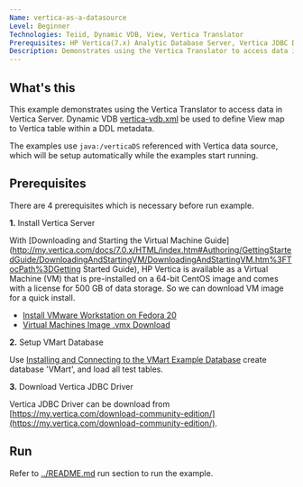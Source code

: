 ```yaml
---
Name: vertica-as-a-datasource 
Level: Beginner
Technologies: Teiid, Dynamic VDB, View, Vertica Translator
Prerequisites: HP Vertica(7.x) Analytic Database Server, Vertica JDBC Driver
Description: Demonstrates using the Vertica Translator to access data in Vertica Server
---
```


## What's this

This example demonstrates using the Vertica Translator to access data in Vertica Server. Dynamic VDB [vertica-vdb.xml](src/main/resources/vertica-vdb.xml) be used to define View map to Vertica table within a DDL metadata.

The examples use `java:/verticaDS` referenced with Vertica data source, which will be setup automatically while the examples start running.

## Prerequisites

There are 4 prerequisites which is necessary before run example.

**1.** Install Vertica Server

With [Downloading and Starting the Virtual Machine Guide](http://my.vertica.com/docs/7.0.x/HTML/index.htm#Authoring/GettingStartedGuide/DownloadingAndStartingVM/DownloadingAndStartingVM.htm%3FTocPath%3DGetting Started Guide), HP Vertica is available as a Virtual Machine (VM) that is pre-installed on a 64-bit CentOS image and comes with a license for 500 GB of data storage. So we can download VM image for a quick install.

* [Install VMware Workstation on Fedora 20](http://www.linux.com/community/forums/cloud-management/how-to-install-vmware-1001-on-fedora-20-x86-64)
* [Virtual Machines Image .vmx Download](https://my.vertica.com/download-community-edition/)

**2.** Setup VMart Database

Use [Installing and Connecting to the VMart Example Database](http://my.vertica.com/docs/7.0.x/HTML/index.htm#Authoring/GettingStartedGuide/InstallingAndConnectingToVMart/InstallingandConnecting.htm%3FTocPath%3DGetting%20Started%20Guide|Installing%20and%20Connecting%20to%20the%20VMart%20Example%20Database) create database 'VMart', and load all test tables.

**3.** Download Vertica JDBC Driver

Vertica JDBC Driver can be download from [https://my.vertica.com/download-community-edition/](https://my.vertica.com/download-community-edition/).

## Run

Refer to [../README.md](../README.md) run section to run the example.
